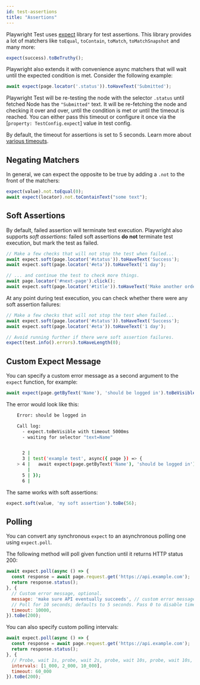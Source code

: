 ```yaml
---
id: test-assertions
title: "Assertions"
---
```


Playwright Test uses [expect](https://jestjs.io/docs/expect) library for test assertions. This library provides a lot of matchers like `toEqual`, `toContain`, `toMatch`, `toMatchSnapshot` and many more:

```js
expect(success).toBeTruthy();
```

Playwright also extends it with convenience async matchers that will wait until
the expected condition is met. Consider the following example:

```js
await expect(page.locator('.status')).toHaveText('Submitted');
```

Playwright Test will be re-testing the node with the selector `.status` until fetched Node has the `"Submitted"` text. It will be re-fetching the node and checking it over and over, until the condition is met or until the timeout is reached. You can either pass this timeout or configure it once via the [`property: TestConfig.expect`] value in test config.

By default, the timeout for assertions is set to 5 seconds. Learn more about [various timeouts](./test-timeouts.md).

## Negating Matchers

In general, we can expect the opposite to be true by adding a `.not` to the front
of the matchers:

```js
expect(value).not.toEqual(0);
await expect(locator).not.toContainText("some text");
```

## Soft Assertions

By default, failed assertion will terminate test execution. Playwright also
supports *soft assertions*: failed soft assertions **do not** terminate test execution,
but mark the test as failed.

```js
// Make a few checks that will not stop the test when failed...
await expect.soft(page.locator('#status')).toHaveText('Success');
await expect.soft(page.locator('#eta')).toHaveText('1 day');

// ... and continue the test to check more things.
await page.locator('#next-page').click();
await expect.soft(page.locator('#title')).toHaveText('Make another order');
```

At any point during test execution, you can check whether there were any
soft assertion failures:

```js
// Make a few checks that will not stop the test when failed...
await expect.soft(page.locator('#status')).toHaveText('Success');
await expect.soft(page.locator('#eta')).toHaveText('1 day');

// Avoid running further if there were soft assertion failures.
expect(test.info().errors).toHaveLength(0);
```

## Custom Expect Message

You can specify a custom error message as a second argument to the `expect` function, for example:

```js
await expect(page.getByText('Name'), 'should be logged in').toBeVisible();
```

The error would look like this:

```bash
    Error: should be logged in

    Call log:
      - expect.toBeVisible with timeout 5000ms
      - waiting for selector "text=Name"


      2 |
      3 | test('example test', async({ page }) => {
    > 4 |   await expect(page.getByText('Name'), 'should be logged in').toBeVisible();
        |                                                                  ^
      5 | });
      6 |
```

The same works with soft assertions:

```js
expect.soft(value, 'my soft assertion').toBe(56);
```

## Polling

You can convert any synchronous `expect` to an asynchronous polling one using `expect.poll`.

The following method will poll given function until it returns HTTP status 200:

```js
await expect.poll(async () => {
  const response = await page.request.get('https://api.example.com');
  return response.status();
}, {
  // Custom error message, optional.
  message: 'make sure API eventually succeeds', // custom error message
  // Poll for 10 seconds; defaults to 5 seconds. Pass 0 to disable timeout.
  timeout: 10000,
}).toBe(200);
```

You can also specify custom polling intervals:

```js
await expect.poll(async () => {
  const response = await page.request.get('https://api.example.com');
  return response.status();
}, {
  // Probe, wait 1s, probe, wait 2s, probe, wait 10s, probe, wait 10s, probe, .... Defaults to [100, 250, 500, 1000].
  intervals: [1_000, 2_000, 10_000],
  timeout: 60_000
}).toBe(200);
```
